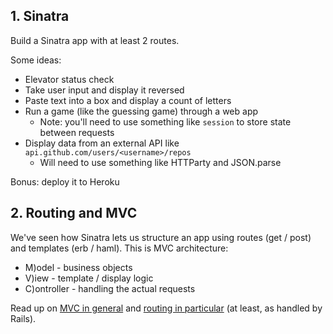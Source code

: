 ## 1. Sinatra

Build a Sinatra app with at least 2 routes.

Some ideas:

* Elevator status check
* Take user input and display it reversed
* Paste text into a box and display a count of letters
* Run a game (like the guessing game) through a web app
  * Note: you'll need to use something like `session` to
    store state between requests
* Display data from an external API like `api.github.com/users/<username>/repos`
  * Will need to use something like HTTParty and JSON.parse

Bonus: deploy it to Heroku

## 2. Routing and MVC

We've seen how Sinatra lets us structure an app using routes (get / post) and
templates (erb / haml). This is MVC architecture:
- M)odel - business objects
- V)iew - template / display logic
- C)ontroller - handling the actual requests

Read up on [MVC in general](http://guides.rubyonrails.org/getting_started.html) and
[routing in particular](http://guides.rubyonrails.org/routing.html) (at least,
as handled by Rails).
